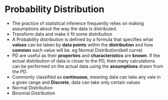 # Probability Distribution

- The practice of statistical inference frequently relies on making assumptions about the way the data is distributed.
- Transform data and make it fit some distribution
- A Probability distribution is defined by a formula that specifies what **values** can be taken by **data points** within the **distribution** and how **common** each value will be. eg Normal Distribution(bell curve)
- PD are useful as their **properties** and **characteristics** are **known**. If the actual distribution of data is closer to the PD, then many calculations can be performed on the actual data using the **assumptions** drawn from the PD.
- Commonly classified as **continuous**, meaning data can take any vale in a given range and **Discrete**, data can take only certain values
- Normal Distribution
- Binomial Distribution